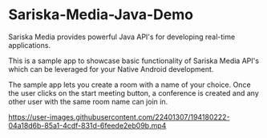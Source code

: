 # Sariska-Media-Java-Demo

Sariska Media provides powerful Java API's for developing real-time applications.

This is a sample app to  showcase basic functionality of Sariska Media API's which can be leveraged for your Native Android development.

The sample app lets you create a room with a name of your choice. Once the user clicks on the start meeting button, a conference is created and any other user with the same room name can join in.

https://user-images.githubusercontent.com/22401307/194180222-04a18d6b-85a1-4cdf-831d-6feede2eb09b.mp4
